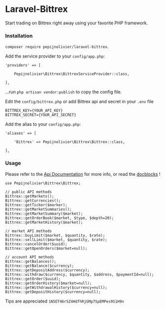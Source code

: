 # Laravel-Bittrex

Start trading on Bittrex right away using your favorite PHP framework.

### Installation

`composer require pepijnolivier/laravel-bittrex`.

Add the service provider to your `config/app.php`:
 
 ``` 
 'providers' => [
 
     Pepijnolivier\Bittrex\BittrexServiceProvider::class,
     
 ],
 ```
 
...run `php artisan vendor:publish` to copy the config file.

Edit the `config/bittrex.php` or add Bittrex api and secret in your `.env` file

```
BITTREX_KEY={YOUR_API_KEY}
BITTREX_SECRET={YOUR_API_SECRET}

```

Add the alias to your `config/app.php`:

```    
'aliases' => [
           
    'Bittrex' => Pepijnolivier\Bittrex\Bittrex::class,
           
],
```

### Usage

Please refer to the [Api Documentation](https://bittrex.com/home/api) for more info, or read the [docblocks](https://github.com/pepijnolivier/laravel-bittrex/blob/master/src/Client.php) !

```
use Pepijnolivier\Bittrex\Bittrex;

// public API methods
Bittrex::getMarkets();
Bittrex::getCurrencies();
Bittrex::getTicker($marker);
Bittrex::getMarketSummaries();
Bittrex::getMarketSummary($market);
Bittrex::getOrderBook($market, $type, $depth=20);
Bittrex::getMarketHistory($market);

// market API methods
Bittrex::buyLimit($market, $quantity, $rate);
Bittrex::sellLimit($market, $quantity, $rate);
Bittrex::cancelOrder($uuid);
Bittrex::getOpenOrders($market=null);

// account API methods
Bittrex::getBalances();
Bittrex::getBalance($currency);
Bittrex::getDepositAddress($currency);
Bittrex::withdraw($currency, $quantity, $address, $paymentId=null);
Bittrex::getOrder($uuid);
Bittrex::getOrderHistory($market=null);
Bittrex::getWithdrawalHistory($currency=null);
Bittrex::getDepositHistory($currency=null);
```


Tips are appreciated 
`1N5ET46r5Z4HdfhRjGMp7SpEMPes9S1H9n`
